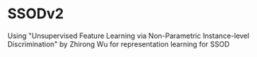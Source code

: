 # SSODv2
Using "Unsupervised Feature Learning via Non-Parametric Instance-level Discrimination" by Zhirong Wu for representation learning for SSOD
